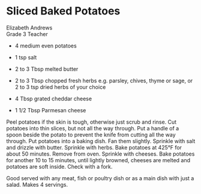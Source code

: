 # Sliced Baked Potatoes

Elizabeth Andrews<br/>
Grade 3 Teacher

- 4 medium even potatoes
- 1 tsp salt
- 2 to 3 Tbsp melted butter

- 2 to 3 Tbsp chopped fresh herbs e.g. parsley, chives, thyme or sage, or 2 to 3 tsp dried herbs of your choice
- 4 Tbsp grated cheddar cheese
- 1 1/2 Tbsp Parmesan cheese

Peel potatoes if the skin is tough, otherwise just scrub and rinse. Cut potatoes into thin slices, but not all the way through. Put a handle of a spoon beside the potato to prevent the knife from cutting all the way through. Put potatoes into a baking dish. Fan them slightly. Sprinkle with salt and drizzle with butter. Sprinkle with herbs. Bake potatoes at 425°F for about 50 minutes. Remove from oven. Sprinkle with cheeses. Bake potatoes for another 10 to 15 minutes, until lightly browned, cheeses are melted and potatoes are soft inside. Check with a fork.

Good served with any meat, fish or poultry dish or as a main dish with just a salad. Makes 4 servings.